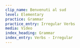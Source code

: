 ```yaml
---
clip_name: Benvenuti al sud 
level: Elementary
practice: Grammar
practice_entry: Irregular Verbs
media: Video
index_heading: Grammar
index_entry: Verbs - Irregular
---
```

